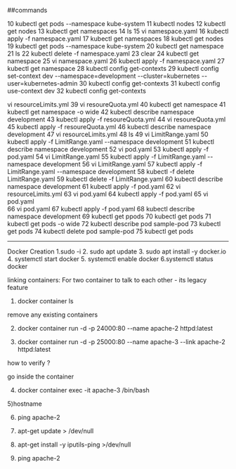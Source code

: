 ##commands

   10  kubectl get pods --namespace kube-system
   11  kubectl nodes
   12  kubectl get nodes
   13  kubectl get namespaces
   14  ls
   15  vi namespace.yaml
   16  kubectl apply -f namespace.yaml
   17  kubectl get namespaces
   18  kubectl get nodes
   19  kubectl get pods --namespace kube-system
   20  kubectl get namespace
   21  ls
   22  kubectl delete -f namespace.yaml
   23  clear
   24  kubectl get namespace
   25  vi namespace.yaml
   26  kubectl apply -f namespace.yaml
   27  kubectl get namespace
   28  kubectl config get-contexts
   29  kubectl config set-context dev --namespace=development --cluster=kubernetes --user=kubernetes-admin
   30  kubectl config get-contexts
   31  kubectl config use-context dev
   32  kubectl config get-contexts

vi resourceLimits.yml
   39  vi resoureQuota.yml
   40  kubectl get namespace
   41  kubectl get namespace -o wide
   42  kubectl describe namespace development
   43  kubectl apply -f resoureQuota.yml
   44  vi resoureQuota.yml
   45  kubectl apply -f resoureQuota.yml
   46  kubectl describe namespace development
   47  vi resourceLimits.yml
   48  ls
   49  vi LimitRange.yaml
   50  kubectl apply -f LimitRange.yaml --namespace development
   51  kubectl describe namespace development
   52  vi pod.yaml
   53  kubectl apply -f pod.yaml
   54  vi LimitRange.yaml
   55  kubectl apply -f LimitRange.yaml --namespace development
   56  vi LimitRange.yaml
   57  kubectl apply -f LimitRange.yaml --namespace development
   58  kubectl -f delete LimitRange.yaml
   59  kubectl delete -f LimitRange.yaml
   60  kubectl describe namespace development
   61  kubectl apply -f pod.yaml
   62  vi resourceLimits.yml
   63  vi pod.yaml
   64  kubectl apply -f pod.yaml
   65  vi pod.yaml \
   66  vi pod.yaml
   67  kubectl apply -f pod.yaml
   68  kubectl describe namespace development
   69  kubectl get ppods
   70  kubectl get pods
   71  kubectl get pods -o wide
   72  kubectl describe pod sample-pod
   73  kubectl get pods
   74  kubectl delete pod sample-pod
   75  kubectl get pods


---------------------------------------------------------------------------------------------------------------------------------------------------

Docker Creation
1.sudo -i
2. sudo apt update
3. sudo apt install -y docker.io
4. systemctl start docker
5. systemctl enable docker
6.systemctl status docker




linking containers:
For two container to talk to each other -
its legacy feature


1) docker container ls

remove any existing containers

2) docker container run -d -p 24000:80 --name apache-2 httpd:latest

3) docker container run -d -p 25000:80 --name apache-3 --link apache-2 httpd:latest

how to verify ?

go inside the container

4) docker container exec -it apache-3 /bin/bash

5)hostname

6) ping apache-2

7) apt-get update > /dev/null

8) apt-get install -y iputils-ping >/dev/null


9) ping apache-2
